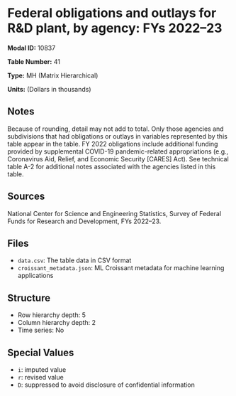 # Federal obligations and outlays for R&D plant, by agency: FYs 2022&#8211;23

**Modal ID:** 10837

**Table Number:** 41

**Type:** MH (Matrix Hierarchical)

**Units:** (Dollars in thousands)

## Notes

Because of rounding, detail may not add to total. Only those agencies and subdivisions that had obligations or outlays in variables represented by this table appear in the table. FY 2022 obligations include additional funding provided by supplemental COVID-19 pandemic-related appropriations (e.g., Coronavirus Aid, Relief, and Economic Security [CARES] Act). See technical table A-2 for additional notes associated with the agencies listed in this table.

## Sources

National Center for Science and Engineering Statistics, Survey of Federal Funds for Research and Development, FYs 2022–23.

## Files

- `data.csv`: The table data in CSV format
- `croissant_metadata.json`: ML Croissant metadata for machine learning applications

## Structure

- Row hierarchy depth: 5
- Column hierarchy depth: 2
- Time series: No

## Special Values

- `i`: imputed value
- `r`: revised value
- `D`: suppressed to avoid disclosure of confidential information
